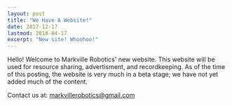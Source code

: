 ```yaml
---
layout: post
title: "We Have A Website!"
date: 2017-12-17
lastmod: 2018-04-17
excerpt: "New site! Whoohoo!"
---
```

Hello!
Welcome to Markville Robotics' new website. This website will be used for resource sharing, advertisment, and recordkeeping. As of the time of this posting, the website is very much in a beta stage; we have not yet added much of the content. 

Contact us at: [markvillerobotics@gmail.com]({markvillerobotics@gmail.com})
